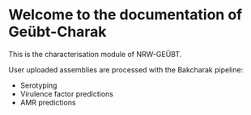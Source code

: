 # Welcome to the documentation of Geübt-Charak

This is the characterisation module of NRW-GEÜBT.

User uploaded assemblies are processed with the Bakcharak pipeline:

- Serotyping
- Virulence factor predictions
- AMR predictions
